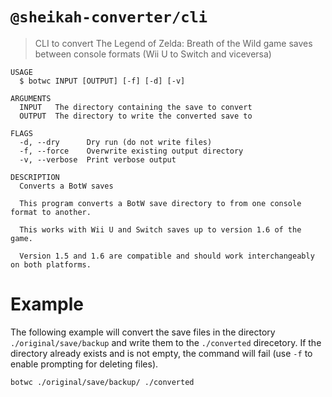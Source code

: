 # `@sheikah-converter/cli`

> CLI to convert The Legend of Zelda: Breath of the Wild game saves between console formats (Wii U to Switch and viceversa)

```man
USAGE
  $ botwc INPUT [OUTPUT] [-f] [-d] [-v]

ARGUMENTS
  INPUT   The directory containing the save to convert
  OUTPUT  The directory to write the converted save to

FLAGS
  -d, --dry      Dry run (do not write files)
  -f, --force    Overwrite existing output directory
  -v, --verbose  Print verbose output

DESCRIPTION
  Converts a BotW saves

  This program converts a BotW save directory to from one console format to another.

  This works with Wii U and Switch saves up to version 1.6 of the game.

  Version 1.5 and 1.6 are compatible and should work interchangeably on both platforms.
```

# Example

The following example will convert the save files in the directory `./original/save/backup` and write them to the `./converted` direcetory. If the directory already exists and is not empty, the command will fail (use `-f` to enable prompting for deleting files).

```
botwc ./original/save/backup/ ./converted
```
